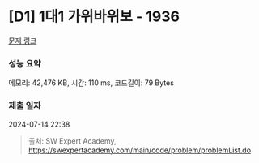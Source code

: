 # [D1] 1대1 가위바위보 - 1936 

[문제 링크](https://swexpertacademy.com/main/code/problem/problemDetail.do?contestProbId=AV5PjKXKALcDFAUq) 

### 성능 요약

메모리: 42,476 KB, 시간: 110 ms, 코드길이: 79 Bytes

### 제출 일자

2024-07-14 22:38



> 출처: SW Expert Academy, https://swexpertacademy.com/main/code/problem/problemList.do